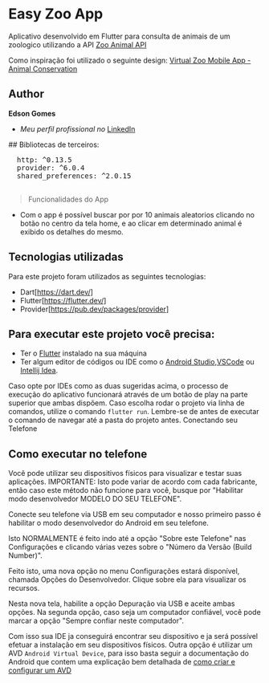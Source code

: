 # Easy Zoo App


Aplicativo desenvolvido em Flutter para consulta de animais de um zoologico utilizando a API [Zoo Animal API](https://zoo-animal-api.herokuapp.com/) 

Como inspiração foi utilizado o seguinte design: [Virtual Zoo Mobile App - Animal Conservation](https://dribbble.com/shots/14052048/attachments/5670791?mode=media)
## Author

**Edson Gomes** 

* *Meu perfil profissional no* [LinkedIn](https://www.linkedin.com/in/edson-gomes-b5b3a175/)




 
</pre>
##  Bibliotecas de terceiros:
 
 <pre>
  http: ^0.13.5
  provider: ^6.0.4
  shared_preferences: ^2.0.15
 </pre>
 


> Funcionalidades do App
* Com o app é possível buscar por por 10 animais aleatorios clicando no botão no centro da tela home, e ao clicar em determinado animal é exibido os detalhes do mesmo.


## Tecnologias utilizadas

Para este projeto foram utilizados as seguintes tecnologias:

* Dart[https://dart.dev/]
* Flutter[https://flutter.dev/]
* Provider[https://pub.dev/packages/provider]

## Para executar este projeto você precisa:



- Ter o [Flutter](https://flutter.dev/docs/get-started/install) instalado na sua máquina
- Ter algum editor de códigos ou IDE como o [Android Studio](https://developer.android.com/studio),[VSCode](https://code.visualstudio.com/) ou [Intellij Idea](https://www.jetbrains.com/pt-br/idea/download/). 
 
Caso opte por IDEs como as duas sugeridas acima, o processo de execução do aplicativo funcionará através de um botão de play na parte superior que ambas dispõem. Caso escolha rodar o projeto via linha de comandos, utilize o comando `flutter run`. Lembre-se de antes de executar o comando de navegar até a pasta do projeto antes.
Conectando seu Telefone
## Como executar no telefone
Você pode utilizar seu dispositivos físicos para visualizar e testar suas aplicações.
IMPORTANTE: Isto pode variar de acordo com cada fabricante, então caso este método não funcione para você, busque por "Habilitar modo desenvolvedor MODELO DO SEU TELEFONE".

Conecte seu telefone via USB em seu computador e nosso primeiro passo é habilitar o modo desenvolvedor do Android em seu telefone.

Isto NORMALMENTE é feito indo até a opção "Sobre este Telefone" nas Configurações e clicando várias vezes sobre o "Número da Versão (Build Number)".

Feito isto, uma nova opção no menu Configurações estará disponível, chamada Opções do Desenvolvedor. Clique sobre ela para visualizar os recursos.

Nesta nova tela, habilite a opção Depuração via USB e aceite ambas opções. Na segunda opção, caso seja um computador confiável, você pode marcar a opção "Sempre confiar neste computador".

Com isso sua IDE ja conseguirá encontrar seu dispositivo e ja será possível efetuar a instalação em seu dispositivos físicos.
Outra opção é utilizar um AVD `Android Virtual Device`, para isso basta seguir a documentação do Android que contem uma explicação bem detalhada de [como criar e configurar um AVD](https://developer.android.com/studio/run/managing-avds?hl=pt-br)

                

        
